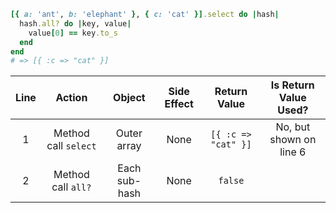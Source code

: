 ```ruby
[{ a: 'ant', b: 'elephant' }, { c: 'cat' }].select do |hash|
  hash.all? do |key, value|
    value[0] == key.to_s
  end
end
# => [{ :c => "cat" }]
```

| Line     | Action    | Object     |  Side Effect | Return Value | Is Return Value Used? |
|:--------------:|:------------:|:------------:|:------------:|:------------:|:-----------:|
| 1 | Method call `select` | Outer array | None | `[{ :c => "cat" }]` | No, but shown on line 6 |
| 2 | Method call `all?` | Each sub-hash | None | `false` | 
